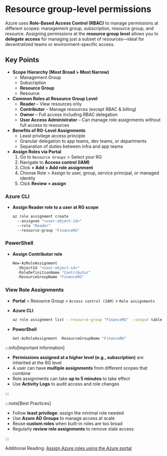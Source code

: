 # Resource group-level permissions

Azure uses **Role-Based Access Control (RBAC)** to manage permissions at different scopes: management group, subscription, resource group, and resource. Assigning permissions at the **resource group level** allows you to **delegate access** for managing just a subset of resources—ideal for decentralized teams or environment-specific access.

## Key Points

- **Scope Hierarchy (Most Broad > Most Narrow)**
  - Management Group
  - Subscription
  - **Resource Group**
  - Resource
- **Common Roles at Resource Group Level**
  - **Reader** – View resources only
  - **Contributor** – Manage resources (except RBAC & billing)
  - **Owner** – Full access including RBAC delegation
  - **User Access Administrator** – Can manage role assignments without full access to resources
- **Benefits of RG-Level Assignments**
  - Least privilege access principle
  - Granular delegation to app teams, dev teams, or departments
  - Separation of duties between infra and app teams
- **Assign Roles via Portal**
  1. Go to `Resource Groups` > Select your RG
  2. Navigate to **Access control (IAM)**
  3. Click **+ Add > Add role assignment**
  4. Choose Role > Assign to user, group, service principal, or managed identity
  5. Click **Review + assign**

### Azure CLI

- **Assign Reader role to a user at RG scope**

  ```bash title="Shell
  az role assignment create 
    --assignee "<user-object-id>" 
    --role "Reader" 
    --resource-group "FinanceRG"
  ```

### PowerShell

- **Assign Contributor role**

  ```powershell title="PowerShell"
  New-AzRoleAssignment 
    -ObjectId "<user-object-id>" 
    -RoleDefinitionName "Contributor" 
    -ResourceGroupName "FinanceRG"
  ```

### View Role Assignments

- **Portal** > Resource Group > `Access control (IAM)` > `Role assignments`
- **Azure CLI**

  ```bash title="Shell"
  az role assignment list --resource-group "FinanceRG" --output table
  ```

- **PowerShell**

  ```powershell title="PowerShell"
  Get-AzRoleAssignment -ResourceGroupName "FinanceRG"
  ```

:::info[Important Information]

- **Permissions assigned at a higher level (e.g., subscription)** are inherited at the RG level
- A user can have **multiple assignments** from different scopes that combine
- Role assignments can take **up to 5 minutes** to take effect
- Use **Activity Logs** to audit access and role changes

:::

:::note[Best Practices]

- Follow **least privilege**: assign the minimal role needed
- Use **Azure AD Groups** to manage access at scale
- Reuse **custom roles** when built-in roles are too broad
- Regularly **review role assignments** to remove stale access

:::

Additional Reading: [Assign Azure roles using the Azure portal](https://learn.microsoft.com/en-us/azure/role-based-access-control/role-assignments-portal)
